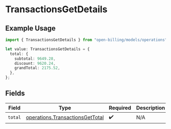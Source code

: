 # TransactionsGetDetails

## Example Usage

```typescript
import { TransactionsGetDetails } from "open-billing/models/operations";

let value: TransactionsGetDetails = {
  total: {
    subtotal: 9649.28,
    discount: 9620.24,
    grandTotal: 2175.52,
  },
};
```

## Fields

| Field                                                                              | Type                                                                               | Required                                                                           | Description                                                                        |
| ---------------------------------------------------------------------------------- | ---------------------------------------------------------------------------------- | ---------------------------------------------------------------------------------- | ---------------------------------------------------------------------------------- |
| `total`                                                                            | [operations.TransactionsGetTotal](../../models/operations/transactionsgettotal.md) | :heavy_check_mark:                                                                 | N/A                                                                                |